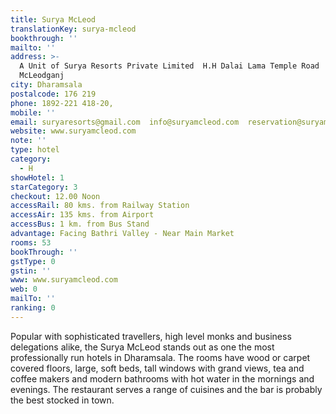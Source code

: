 ```yaml
---
title: Surya McLeod
translationKey: surya-mcleod
bookthrough: ''
mailto: ''
address: >-
  A Unit of Surya Resorts Private Limited  H.H Dalai Lama Temple Road 
  McLeodganj
city: Dharamsala
postalcode: 176 219
phone: 1892-221 418-20,
mobile: ''
email: suryaresorts@gmail.com  info@suryamcleod.com  reservation@suryamcleod.com
website: www.suryamcleod.com
note: ''
type: hotel
category:
  - H
showHotel: 1
starCategory: 3
checkout: 12.00 Noon
accessRail: 80 kms. from Railway Station
accessAir: 135 kms. from Airport
accessBus: 1 km. from Bus Stand
advantage: Facing Bathri Valley - Near Main Market
rooms: 53
bookThrough: ''
gstType: 0
gstin: ''
www: www.suryamcleod.com
web: 0
mailTo: ''
ranking: 0
---
```







Popular with sophisticated travellers, high level monks and business delegations alike, the Surya McLeod stands out as one the most professionally run hotels in Dharamsala.    The rooms have wood or carpet covered floors, large, soft beds, tall windows with grand views, tea and coffee makers and modern bathrooms with hot water in the mornings and evenings.     The restaurant serves a range of cuisines and the bar is probably the best stocked in town.